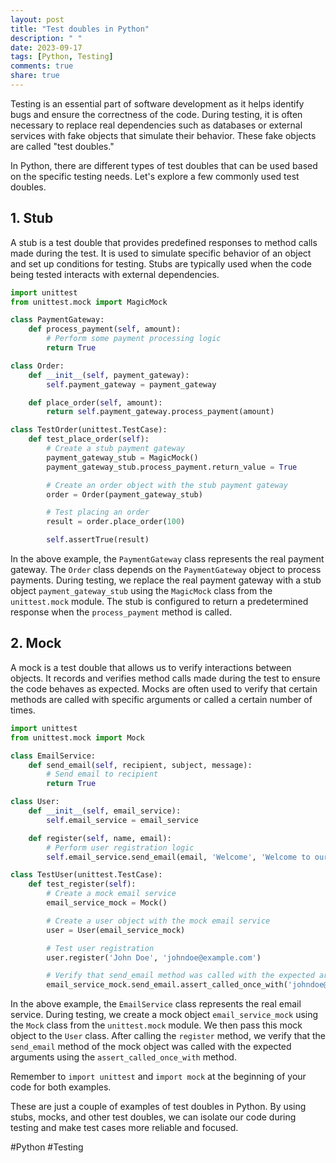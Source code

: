 ```yaml
---
layout: post
title: "Test doubles in Python"
description: " "
date: 2023-09-17
tags: [Python, Testing]
comments: true
share: true
---
```


Testing is an essential part of software development as it helps identify bugs and ensure the correctness of the code. During testing, it is often necessary to replace real dependencies such as databases or external services with fake objects that simulate their behavior. These fake objects are called "test doubles."

In Python, there are different types of test doubles that can be used based on the specific testing needs. Let's explore a few commonly used test doubles.

## 1. Stub

A stub is a test double that provides predefined responses to method calls made during the test. It is used to simulate specific behavior of an object and set up conditions for testing. Stubs are typically used when the code being tested interacts with external dependencies.

```python
import unittest
from unittest.mock import MagicMock

class PaymentGateway:
    def process_payment(self, amount):
        # Perform some payment processing logic
        return True

class Order:
    def __init__(self, payment_gateway):
        self.payment_gateway = payment_gateway

    def place_order(self, amount):
        return self.payment_gateway.process_payment(amount)

class TestOrder(unittest.TestCase):
    def test_place_order(self):
        # Create a stub payment gateway
        payment_gateway_stub = MagicMock()
        payment_gateway_stub.process_payment.return_value = True

        # Create an order object with the stub payment gateway
        order = Order(payment_gateway_stub)

        # Test placing an order
        result = order.place_order(100)

        self.assertTrue(result)
```

In the above example, the `PaymentGateway` class represents the real payment gateway. The `Order` class depends on the `PaymentGateway` object to process payments. During testing, we replace the real payment gateway with a stub object `payment_gateway_stub` using the `MagicMock` class from the `unittest.mock` module. The stub is configured to return a predetermined response when the `process_payment` method is called.

## 2. Mock

A mock is a test double that allows us to verify interactions between objects. It records and verifies method calls made during the test to ensure the code behaves as expected. Mocks are often used to verify that certain methods are called with specific arguments or called a certain number of times.

```python
import unittest
from unittest.mock import Mock

class EmailService:
    def send_email(self, recipient, subject, message):
        # Send email to recipient
        return True

class User:
    def __init__(self, email_service):
        self.email_service = email_service

    def register(self, name, email):
        # Perform user registration logic
        self.email_service.send_email(email, 'Welcome', 'Welcome to our platform!')

class TestUser(unittest.TestCase):
    def test_register(self):
        # Create a mock email service
        email_service_mock = Mock()

        # Create a user object with the mock email service
        user = User(email_service_mock)

        # Test user registration
        user.register('John Doe', 'johndoe@example.com')

        # Verify that send_email method was called with the expected arguments
        email_service_mock.send_email.assert_called_once_with('johndoe@example.com', 'Welcome', 'Welcome to our platform!')
```

In the above example, the `EmailService` class represents the real email service. During testing, we create a mock object `email_service_mock` using the `Mock` class from the `unittest.mock` module. We then pass this mock object to the `User` class. After calling the `register` method, we verify that the `send_email` method of the mock object was called with the expected arguments using the `assert_called_once_with` method.

Remember to `import unittest` and `import mock` at the beginning of your code for both examples.

These are just a couple of examples of test doubles in Python. By using stubs, mocks, and other test doubles, we can isolate our code during testing and make test cases more reliable and focused.

#Python #Testing
